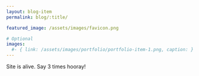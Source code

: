 ```yaml
---
layout: blog-item
permalink: blog/:title/

featured_image: /assets/images/favicon.png

# Optional
images:
  #- { link: /assets/images/portfolio/portfolio-item-1.png, caption: }
---
```

Site is alive. Say 3 times hooray!
